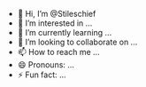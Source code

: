 - 👋 Hi, I’m @Stileschief
- 👀 I’m interested in ...
- 🌱 I’m currently learning ...
- 💞️ I’m looking to collaborate on ...
- 📫 How to reach me ...
- 😄 Pronouns: ...
- ⚡ Fun fact: ...

<!---
Stileschief/Stileschief is a ✨ special ✨ repository because its `README.md` (this file) appears on your GitHub profile.
You can click the Preview link to take a look at your changes.
--->

